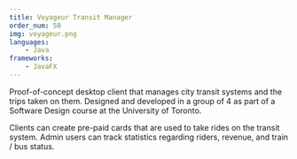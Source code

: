 ```yaml
---
title: Voyageur Transit Manager
order_num: 50
img: voyageur.png
languages: 
    - Java
frameworks:
    - JavaFX
---
```

Proof-of-concept desktop client that manages city transit systems and the trips taken on them. Designed and developed in a group of 4 as part of a Software Design course at the University of Toronto. 

Clients can create pre-paid cards that are used to take rides on the transit system. Admin users can track statistics regarding riders, revenue, and train / bus status.